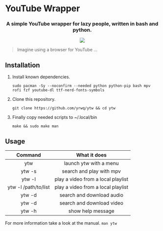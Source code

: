 # YouTube Wrapper


<div align="center">

### A simple YouTube wrapper for lazy people, written in bash and python.

<img src=".assets/prev.gif" align="center">

</div>

> Imagine using a browser for YouTube ...


## Installation

1. Install known dependencies.

	`sudo pacman -Sy --noconfirm --needed python python-pip bash mpv rofi fzf youtube-dl ttf-nerd-fonts-symbols`

2. Clone this repository.

	`git clone https://github.com/yrwq/ytw && cd ytw`

3. Finally copy needed scripts to ~/.local/bin

	`make && sudo make man`

## Usage

| Command              | What it does                        |
| :-------------:      | :-------------:                     |
| ytw                  | launch ytw with a menu              |
| ytw -s               | search and play with mpv            |
| ytw -l               | play a video from a local playlist  |
| ytw -l /path/to/list | play a video from a local playlist  |
| ytw -d               | search and download audio           |
| ytw -d               | search and download video           |
| ytw -h               | show help message                   |

For more information take a look at the manual. `man ytw`

